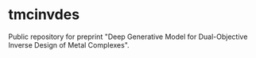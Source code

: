 # tmcinvdes
Public repository for preprint "Deep Generative Model for Dual-Objective Inverse Design of Metal Complexes".
